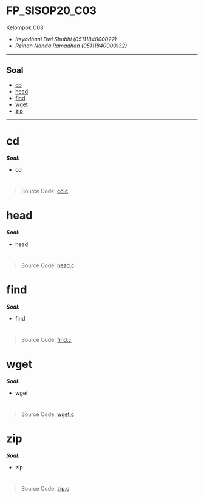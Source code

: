 # FP_SISOP20_C03
Kelompok C03:
* _Irsyadhani Dwi Shubhi (0511184000022)_
* _Reihan Nanda Ramadhan (05111840000132)_

----------------------------------------------------------------
## Soal
* [cd](#cd)
* [head](#head)
* [find](#find)
* [wget](#wget)
* [zip](#zip)
----------------------------------------------------------------
# cd
   _**Soal:**_
* cd
#
   > Source Code: [cd.c](https://github.com/irsyadhani22/FP_SISOP20_C03/blob/master/cd.c)
#

# head
   _**Soal:**_
* head
#
   > Source Code: [head.c](https://github.com/irsyadhani22/FP_SISOP20_C03/blob/master/head.c)
#

# find
   _**Soal:**_
* find
#
   > Source Code: [find.c](https://github.com/irsyadhani22/FP_SISOP20_C03/blob/master/find.c)
#

# wget
   _**Soal:**_
* wget
#
   > Source Code: [wget.c](https://github.com/irsyadhani22/FP_SISOP20_C03/blob/master/wget.c)
#

# zip
   _**Soal:**_
* zip
#
   > Source Code: [zip.c](https://github.com/irsyadhani22/FP_SISOP20_C03/blob/master/zip.c)

